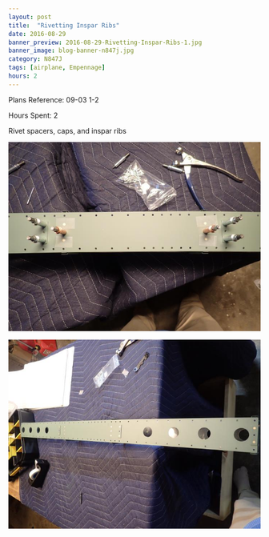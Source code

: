 ```yaml
---
layout: post
title:  "Rivetting Inspar Ribs"
date: 2016-08-29
banner_preview: 2016-08-29-Rivetting-Inspar-Ribs-1.jpg
banner_image: blog-banner-n847j.jpg
category: N847J
tags: [airplane, Empennage]
hours: 2
---
```


Plans Reference: 09-03 1-2

Hours Spent: 2

Rivet spacers, caps, and inspar ribs

![](/assets/images/2016-08-29-Rivetting-Inspar-Ribs-1.jpg)

![](/assets/images/2016-08-29-Rivetting-Inspar-Ribs-2.jpg)

